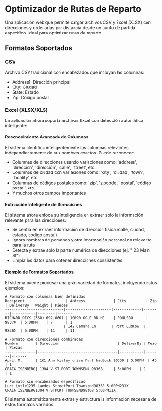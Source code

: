 # Optimizador de Rutas de Reparto

Una aplicación web que permite cargar archivos CSV y Excel (XLSX) con direcciones y ordenarlas por distancia desde un punto de partida específico. Ideal para optimizar rutas de reparto.

## Formatos Soportados

### CSV
Archivo CSV tradicional con encabezados que incluyan las columnas:
- Address1: Dirección principal
- City: Ciudad
- State: Estado
- Zip: Código postal

### Excel (XLSX/XLS)
La aplicación ahora soporta archivos Excel con detección automática inteligente:

#### Reconocimiento Avanzado de Columnas
El sistema identifica inteligentemente las columnas relevantes independientemente de sus nombres exactos. Puede reconocer:

- Columnas de direcciones usando variaciones como: 'address', 'direccion', 'dirección', 'calle', 'street', etc.
- Columnas de ciudad con variaciones como: 'city', 'ciudad', 'town', 'locality', etc.
- Columnas de códigos postales como: 'zip', 'zipcode', 'postal', 'código postal', etc.
- Y muchos otros campos importantes

#### Extracción Inteligente de Direcciones
El sistema ahora enfoca su inteligencia en extraer solo la información relevante para las direcciones:

- Se centra en extraer información de dirección física (calle, ciudad, estado, código postal)
- Ignora nombres de personas y otra información personal no relevante para la ruta
- Detecta y extrae solo la parte numérica de direcciones (ej. "123 Main St")
- Limpia los datos para obtener direcciones consistentes

#### Ejemplo de Formatos Soportados
El sistema puede procesar una gran variedad de formatos, incluyendo estos ejemplos:

```
# Formato con columnas bien definidas
Recipient                   | Address             | City         | Zip    | DeliverBy | Weight | Pieces
---------------------------|---------------------|-------------|--------|-----------|--------|-------
RICHARD DICK (360) 692-0661 | 10090 OGLE RD NE    | POULSBO      | 98370  | 5:00PM    | 7      | 1
                           | 142 Camano Ln       | Port Ludlow  | 98365  | 5:00PM    | 11     | 11

# Formato con direcciones combinadas
Nombre        | Dirección                           | DeliverBy | Peso  | Piezas
--------------|-------------------------------------|-----------|-------|-------
April M.      | 161 Ann kivley drive Port hadlock 98339 | 5:00PM  | 45    | 1
CRAIG ISENBERG| 1304 V ST PORT TOWNSEND 98368     | 5:00PM    | 1     | 1

# Formato sin encabezados específicos
Luci Lytle1235 Landes StreetPort Townsend98368 5:00PM231X
CRAIG ISENBERG1304 V STPORT TOWNSEND98368 5:00PM11X
```

El sistema automáticamente extrae y estructura la información necesaria de estos formatos variados.
